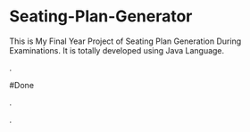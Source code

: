 # Seating-Plan-Generator

This is My Final Year Project of Seating Plan Generation During Examinations. It is totally developed using Java Language.





























































































































































.





















































#Done










































































































.




































































































































































































































































































































































































































































































.







































